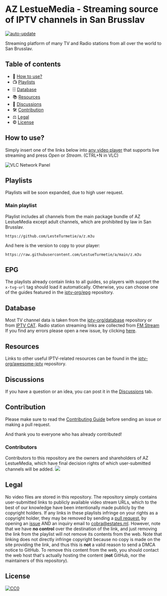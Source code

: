 # AZ LestueMedia - Streaming source of IPTV channels in San Brusslav

[![auto-update](https://github.com/iptv-org/iptv/actions/workflows/auto-update.yml/badge.svg)](https://github.com/iptv-org/iptv/actions/workflows/auto-update.yml)

Streaming platform of many TV and Radio stations from all over the world to San Brusslav.

## Table of contents

- 🚀 [How to use?](#how-to-use)
- 📺 [Playlists](#playlists)
- 🗄 [Database](#database)
- 📚 [Resources](#resources)
- 💬 [Discussions](#discussions)
- 🛠 [Contribution](#contribution)
- ⚖ [Legal](#legal)
- © [License](#license)

## How to use?

Simply insert one of the links below into [any video player](https://github.com/iptv-org/awesome-iptv#apps) that supports live streaming and press _Open_ or _Stream_.
(CTRL+N in VLC)

![VLC Network Panel](https://github.com/iptv-org/iptv/raw/master/.readme/preview.png)

## Playlists

Playlists will be soon expanded, due to high user request.

### Main playlist

Playlist includes all channels from the main package bundle of AZ LestueMedia except adult channels, which are prohibited by law in San Brusslav.

```
https://github.com/LesteTurmetie/a/z.m3u
```

And here is the version to copy to your player:

```
https://raw.githubusercontent.com/LestueTurmetie/a/main/z.m3u
```



## EPG

The playlists already contain links to all guides, so players with support the `x-tvg-url` tag should load it automatically. Otherwise, you can choose one of the guides featured in the [iptv-org/epg](https://github.com/iptv-org/epg) repository.

## Database

Most TV channel data is taken from the [iptv-org/database](https://github.com/iptv-org/database) repository or from [IPTV CAT](https://iptvcat.com).
Radio station streaming links are collected from [FM Stream](https://fmstream.org)
If you find any errors please open a new issue, by clicking [here](https://github.com/LestueTurmetie/a/issues).

## Resources

Links to other useful IPTV-related resources can be found in the [iptv-org/awesome-iptv](https://github.com/iptv-org/awesome-iptv) repository.

## Discussions

If you have a question or an idea, you can post it in the [Discussions](https://github.com/LestueTurmetie/a/discussions) tab.

## Contribution

Please make sure to read the [Contributing Guide](CONTRIBUTING.md) before sending an issue or making a pull request.

And thank you to everyone who has already contributed!

### Contributors

Contributors to this repository are the owners and shareholders of AZ LestueMedia, which have final decision rights of which user-submitted channels will be added.
<img src="https://opencollective.com/iptv-org/contributors.svg?width=890" /></a>

## Legal

No video files are stored in this repository. The repository simply contains user-submitted links to publicly available video stream URLs, which to the best of our knowledge have been intentionally made publicly by the copyright holders. If any links in these playlists infringe on your rights as a copyright holder, they may be removed by sending a [pull request](https://github.com/iptv-org/iptv/pulls), by opening an [issue](https://github.com/iptv-org/iptv/issues/new?assignees=freearhey&labels=removal+request&template=--removal-request.yml&title=Remove%3A+) AND an inquiry email to [cobra@estates.ml](mailto:cobra@estates.ml). However, note that we have **no control** over the destination of the link, and just removing the link from the playlist will not remove its contents from the web. Note that linking does not directly infringe copyright because no copy is made on the site providing the link, and thus this is **not** a valid reason to send a DMCA notice to GitHub. To remove this content from the web, you should contact the web host that's actually hosting the content (**not** GitHub, nor the maintainers of this repository).

## License

[![CC0](http://mirrors.creativecommons.org/presskit/buttons/88x31/svg/cc-zero.svg)](LICENSE)
